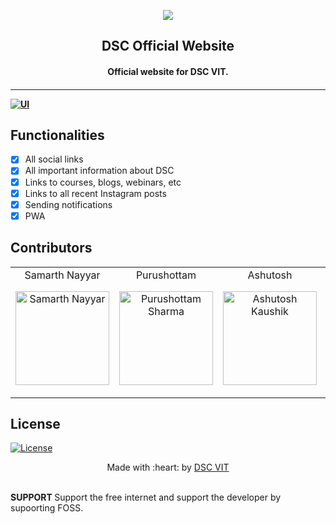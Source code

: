 <p align="center">
<a href="https://dscvit.com">
	<img src="https://user-images.githubusercontent.com/30529572/72455010-fb38d400-37e7-11ea-9c1e-8cdeb5f5906e.png" />
</a>
	<h2 align="center"> DSC Official Website </h2>
	<h4 align="center"> Official website for DSC VIT. <h4>
</p>

---
[![UI ](https://img.shields.io/badge/User%20Interface-Link%20to%20UI-orange?style=flat-square&logo=appveyor)](https://dscvit.com)


## Functionalities
- [x]  All social links
- [x]  All important information about DSC
- [x]  Links to courses, blogs, webinars, etc
- [x]  Links to all recent Instagram posts
- [x]  Sending notifications
- [x]  PWA

## Contributors

<table>
<tr align="center">


<td>
Samarth Nayyar
<p align="center">
<a href="https://github.com/samarthdesigns">
<img src = "https://avatars1.githubusercontent.com/u/25741135?s=460&u=3940ac08005eca8405531205208b67fbf7cef46c&v=4" width="150" height="150" alt="Samarth Nayyar">
</a>
</p>
</td>
<td>
Purushottam
<p align="center">
<a href="https://github.com/pm-sharma">
<img src = "https://avatars3.githubusercontent.com/u/41280402?s=460&u=c3896470e8fefebd24c37a77f4233507854e14c2&v=4" width="150" height="150" alt="Purushottam Sharma">
</a>
</p>
</td>
<td>
Ashutosh
<p align="center">
<a href="https://github.com/AshDarkfold">
<img src = "https://avatars0.githubusercontent.com/u/29834549?s=460&u=445eb6363a6b36a99323a1531ae29ecfb272d73c&v=4" width="150" height="150" alt="Ashutosh Kaushik">
</a>
</p>
</td>
<td>
Aviral Singh
<p align="center">
<a href="https://github.com/sAVItar02">
<img src = "https://dscvit.com/images/dsc-logo-square.svg" width="150" height="150" alt="Aviral Singh Chauhan">
</a>
</p>
</td>
<td>
Nirmit Jatana
<p align="center">
<a href="https://github.com/Nirmitjatanas">
<img src = "https://avatars3.githubusercontent.com/u/52108077?s=460&u=18a6ecadf4080ca80fe2f74df6f801940c0c4481&v=4" width="150" height="150" alt="Nirmit Jatana">
</a>
</p>
</td>
</tr>
  </table>
  
## License
[![License](http://img.shields.io/:license-mit-blue.svg?style=flat-square)](http://badges.mit-license.org)

<p align="center">
	Made with :heart: by <a href="https://dscvit.com">DSC VIT</a>
</p>

<br>
<strong> SUPPORT </STRONG>
Support the free internet and support the developer by supoorting FOSS.


